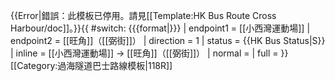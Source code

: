 {{Error|錯誤：此模板已停用。請見[[Template:HK Bus Route Cross Harbour/doc]]。}}{{ #switch: {{{format|}}}
  | endpoint1 = [[小西灣運動場]]
  | endpoint2 = [[旺角]]（[[弼街]]）
  | direction = 1
  | status = {{HK Bus Status|S}}
  | inline = [[小西灣運動場]] → [[旺角]]（[[弼街]]）
  | normal =
  | full =
}}<noinclude>[[Category:過海隧道巴士路線模板|118R]]</noinclude>